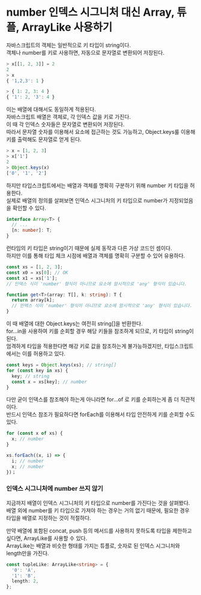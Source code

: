 # number 인덱스 시그니처 대신 Array, 튜플, ArrayLike 사용하기

자바스크립트의 객체는 일반적으로 키 타입이 string이다.  
객체나 number를 키로 사용하면, 자동으로 문자열로 변환되어 저장된다.

```ts
> x[[1, 2, 3]] = 2
2
> x
{ '1,2,3': 1 }

> { 1: 2, 3: 4 }
{ '1': 2, '3': 4 }
```

이는 배열에 대해서도 동일하게 적용된다.  
자바스크립트 배열은 객체로, 각 인덱스 값을 키로 가진다.  
이 때 각 인덱스 숫자들은 문자열로 변환되어 저장된다.  
따라서 문자열 숫자를 이용해서 요소에 접근하는 것도 가능하고, Object.keys룰 이용해 키를 출력해도 문자열로 얻게 된다.

```ts
> x = [1, 2, 3]
> x['1']
2
> Object.keys(x)
['0', '1', '2']
```

하지만 타입스크립트에서는 배열과 객체를 명확히 구분하기 위해 number 키 타입을 허용한다.  
실제로 배열의 정의를 살펴보면 인덱스 시그니처의 키 타입으로 number가 지정되었음을 확인할 수 있다.

```ts
interface Array<T> {
  // ...
  [n: number]: T;
}
```

런타임의 키 타입은 string이기 때문에 실제 동작과 다른 가상 코드인 셈이다.  
하지만 이를 통해 타입 체크 시점에 배열과 객체를 명확히 구분할 수 있어 유용하다.

```ts
const xs = [1, 2, 3];
const x0 = xs[0]; // OK
const x1 = xs['1']; 
// 인덱스 식이 'number' 형식이 아니므로 요소에 암시적으로 'any' 형식이 있습니다.

function get<T>(array: T[], k: string): T {
  return array[k];
  // 인덱스 식이 'number' 형식이 아니므로 요소에 암시적으로 'any' 형식이 있습니다.
}
```

이 때 배열에 대한 Object.keys는 여전히 string[]을 반환한다.  
for...in을 사용하여 키를 순회할 경우 해당 키들을 참조하게 되므로, 키 타입이 string이 된다.  
엄격하게 타입을 적용한다면 해강 키로 값을 참조하는게 불가능하겠지만, 타입스크립트에서는 이를 허용하고 있다.  

```ts
const keys = Object.keys(xs); // string[]
for (const key in xs) {
  key; // string
  const x = xs[key]; // number
}
```

다만 굳이 인덱스를 참조해야 하는게 아니라면 for...of 로 키를 순회하는게 좀 더 직관적이다.  
반드시 인덱스 참조가 필요하다면 forEach를 이용해서 타입 안전하게 키를 순회할 수도 있다.

```ts
for (const x of xs) {
  x; // number
}

xs.forEach((x, i) => {
  i; // number
  x; // number
})；
```

### 인덱스 시그니처에 number 쓰지 않기

지금까지 배열이 인덱스 시그니처의 키 타입으로 number를 가진다는 것을 살펴봤다.  
배열 외에 number를 키 타입으로 가져야 하는 경우는 거의 없기 때문에, 필요한 경우 타입을 배열로 지정하는 것이 적절하다.

만약 배열에 포함된 concat, push 등의 메서드를 사용하지 못하도록 타입을 제한하고 싶다면, ArrayLike를 사용할 수 있다.  
ArrayLike는 배열과 비슷한 형태를 가지는 튜플로, 숫자로 된 인덱스 시그니처와 length만을 가진다.

```ts
const tupleLike: ArrayLike<string> = {
  '0': 'A',
  '1': 'B',
  length: 2,
};
```
